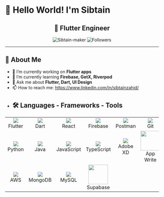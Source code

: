 # 👋 Hello World! I'm Sibtain

<h2 align="center"> 🚀 Flutter Engineer </h2>

<p align="center">
  <img src="https://komarev.com/ghpvc/?username=Sibtain-maker&label=Profile%20views&color=0e75b6&style=flat" alt="Sibtain-maker" />
  <img src="https://img.shields.io/github/followers/Sibtain-maker?label=Followers&style=social" alt="Followers" />
</p>

---

## 🧠 About Me
- 🔭 I’m currently working on **Flutter apps**
- 🌱 I’m currently learning **Firebase, GetX, Riverpod**
- 💬 Ask me about **Flutter, Dart, UI Design**
- 📫 How to reach me: https://www.linkedin.com/in/sibtainzahid/
- ## 🛠️ Languages - Frameworks - Tools

<table>
  <tr>
    <td align="center"><img src="https://img.icons8.com/color/96/flutter.png"/><br>Flutter</td>
    <td align="center"><img src="https://img.icons8.com/color/96/dart.png"/><br>Dart</td>
    <td align="center"><img src="https://img.icons8.com/color/96/react-native.png"/><br>React</td>
    <td align="center"><img src="https://img.icons8.com/color/96/firebase.png"/><br>Firebase</td>
    <td align="center"><img src="https://img.icons8.com/external-tal-revivo-color-tal-revivo/96/external-postman-is-the-only-complete-api-development-environment-logo-color-tal-revivo.png"/><br>Postman</td>
    <td align="center"><img src="https://img.icons8.com/color/96/git.png"/><br>Git</td>
  </tr>
  <tr>
    <td align="center"><img src="https://img.icons8.com/color/96/python.png"/><br>Python</td>
    <td align="center"><img src="https://img.icons8.com/color/96/java-coffee-cup-logo.png"/><br>Java</td>
    <td align="center"><img src="https://img.icons8.com/color/96/javascript--v1.png"/><br>JavaScript</td>
    <td align="center"><img src="https://img.icons8.com/color/96/typescript.png"/><br>TypeScript</td>
    <td align="center"><img src="https://img.icons8.com/color/96/adobe-xd.png"/><br>Adobe XD</td>
    <td align="center"><img src="https://appwrite.io/images-ee/branding/branding.png" width="64"/><br>App Write</td>
  </tr>
  <tr>
    <td align="center"><img src="https://img.icons8.com/color/96/amazon-web-services.png"/><br>AWS</td>
    <td align="center"><img src="https://img.icons8.com/color/96/mongodb.png"/><br>MongoDB</td>
    <td align="center"><img src="https://img.icons8.com/color/96/mysql-logo.png"/><br>MySQL</td>
    <td align="center"><img src="https://supabase.com/_next/image?url=%2Fimages%2Flogos%2Fsupabase-logo-icon.png&w=48&q=75" width="64"/><br>Supabase</td>
  </tr>
</table>


